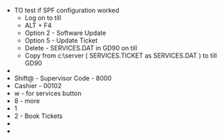 - TO test if SPF configuration worked
	- Log on to till
	- ALT + F4
	- Option 2 - Software Update
	- Option 5 - Update Ticket
	- Delete - SERVICES.DAT in GD90 on till
	- Copy from c:\server ( SERVICES.TICKET as SERVICES.DAT ) to till GD90
-
- Shift@ - Supervisor Code - 8000
- Cashier - 00102
- w - for services button
- 8 - more
- 1
- 2 - Book Tickets
-
-